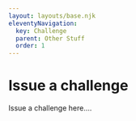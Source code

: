 ```yaml
---
layout: layouts/base.njk
eleventyNavigation:
  key: Challenge
  parent: Other Stuff
  order: 1
---
```

# Issue a challenge

Issue a challenge here....



